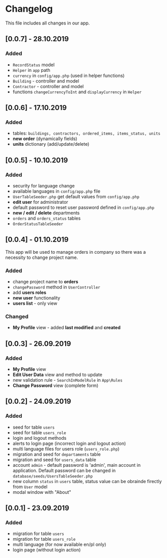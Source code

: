 # Changelog  
This file includes all changes in our app.

## [0.0.7] - 28.10.2019

### Added
- `RecordStatus` model
- `Helper` in `app` path
- `currency` in `config/app.php` (used in helper functions)
- `Building` - controller and model
- `Contractor` - controller and model
- functions `changeCurrencyToInt` and `displayCurrency` in `Helper`


## [0.0.6] - 17.10.2019

### Added
- tables: `buildings, contractors, ordered_items, items_status, units`
- __new order__ (dynamically fields)
- __units__ dictionary (add/update/delete)

## [0.0.5] - 10.10.2019

### Added
- security for language change
- available languages in `config/app.php` file
- `UserTableSeeder.php` get default values from `config/app.php`
- __edit user__ for administrator
- default password to reset user password defined in `config/app.php`
- __new / edit / delete__ departments
- `orders` and `orders_status` tables
- `OrderStatusTableSeeder`

## [0.0.4] - 01.10.2019

This app will be used to manage orders in company so there was a necessity to
change project name.

### Added
- change project name to __orders__
- `changePassword` method in `UserController`
- add __users roles__
- __new user__ functionality
- __users list__ - only view

### Changed
- __My Profile__ view - added __last modified__ and __created__

## [0.0.3] - 26.09.2019

### Added
- __My Profile__ view
- __Edit User Data__ view and method to update
- new validation rule - `SearchInModelRule` in `App\Rules`
- __Change Password__ view (complete form)

## [0.0.2] - 24.09.2019

### Added
- seed for table `users`
- seed for table `users_role`
- login and logout methods
- alerts to login page (incorrect login and logout action)
- multi language files for users role (`users_role.php`)
- migration and seed for `departaments` table
- migration and seed for `users_data` table
- account `admin` - default password is 'admin', main account in application. Default password can be changed in
`database/seeds/UsersTableSeeder.php`
- new column `status` in `users` table, status value can be obrainde firectly from `User` model
- modal window with "About"

## [0.0.1] - 23.09.2019

### Added
- migration for table `users`
- migration for table `users_role`
- multi language (for now available en/pl only)
- login page (without login action)
